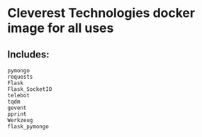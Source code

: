 # Cleverest Technologies docker image for all uses

## Includes:
```
pymongo
requests
Flask
Flask_SocketIO
telebot
tqdm
gevent
pprint
Werkzeug
flask_pymongo
```